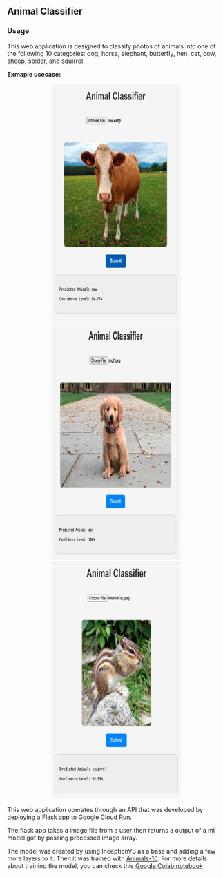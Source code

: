 ## Animal Classifier

### Usage

This web application is designed to classify photos of animals into one of the following 10 categories: dog, horse, elephant, butterfly, hen, cat, cow, sheep, spider, and squirrel.

**Exmaple usecase:**
<p align="center">
  <img src="https://github.com/seungjun-green/animalClassifier/blob/master/images/cow.png" alt="First Image" width="300" height="550"/>
  <img src="https://github.com/seungjun-green/animalClassifier/blob/master/images/dog.png" alt="Second Image" width="300" height="550"/>
  <img src="https://github.com/seungjun-green/animalClassifier/blob/master/images/squirrel.png" alt="Second Image" width="300" height="550"/>
</p>


This web application operates through an API that was developed by deploying a Flask app to Google Cloud Run. 

The flask app takes a image file from a user then returns a output of a ml model got by passing processed image array. 

The model was created by using InceptionV3 as a base and adding a few more layers to it. Then it was trained with [Animals-10](https://www.kaggle.com/datasets/alessiocorrado99/animals10). For more details about training the model, you can check this [Google Colab notebook](https://github.com/seungjun-green/animalClassifier/blob/master/Animal_Classification.ipynb)
